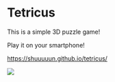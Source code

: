 # Tetricus

This is a simple 3D puzzle game!

Play it on your smartphone!

https://shuuuuun.github.io/tetricus/

<img src="https://shuuuuun.github.io/tetricus/img/qr.png">
